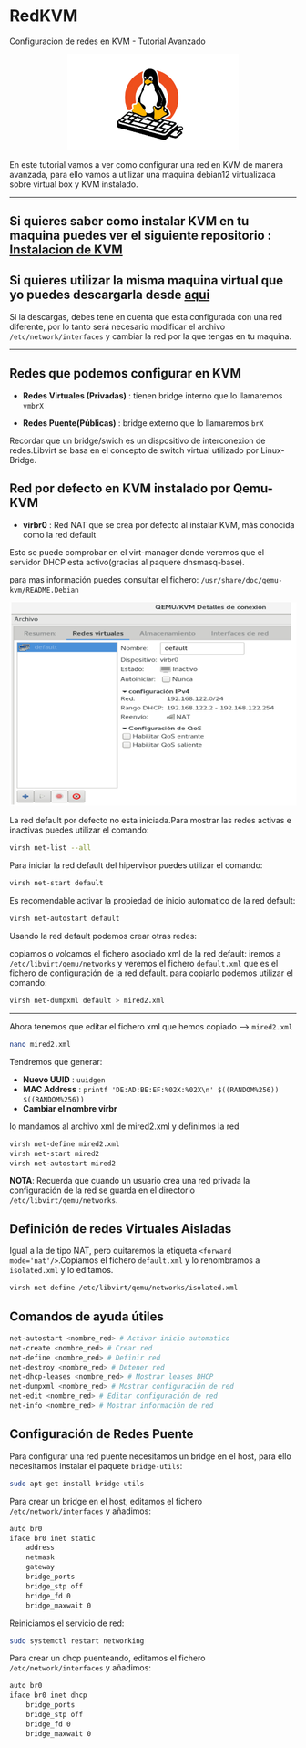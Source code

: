 # RedKVM
Configuracion de redes en KVM - Tutorial Avanzado
<p align="center">
    <img src="imgs/logo.png" width="300">
</p>
En este tutorial vamos a ver como configurar una red en KVM de manera avanzada, para ello vamos a utilizar una maquina debian12 virtualizada sobre virtual box y KVM instalado.

---
Si quieres saber como instalar KVM en tu maquina puedes ver el siguiente repositorio : [Instalacion de KVM](https://github.com/AdrianCE94/Instalacion-KVM)
---

Si quieres utilizar la misma maquina virtual que yo puedes descargarla desde [aqui](https://drive.google.com/file/d/1sIQKebnwafYNS-PbIBlXLz3HqbJ7Tvp0/view?usp=sharing")
---


Si la descargas, debes tene en cuenta que esta configurada con una red diferente, por lo tanto será necesario modificar el archivo `/etc/network/interfaces` y cambiar la red por la que tengas en tu maquina.

---
## Redes que podemos configurar en KVM

- **Redes Virtuales (Privadas)** : tienen bridge interno que lo llamaremos `vmbrX`  

- **Redes Puente(Públicas)** : bridge externo que lo llamaremos `brX` 


Recordar que un bridge/swich es un dispositivo de interconexion de redes.Libvirt se basa en el concepto de switch virtual utilizado por Linux-Bridge.

## Red por defecto en KVM instalado  por Qemu-KVM

- **virbr0** : Red NAT que se crea por defecto al instalar KVM, más conocida como la red default

Esto se puede comprobar en el virt-manager donde veremos que el servidor DHCP esta activo(gracias al paquere dnsmasq-base).

para mas información puedes consultar el fichero:
 `/usr/share/doc/qemu-kvm/README.Debian`

 ![alt text](image.png)

 La red default por defecto no esta iniciada.Para mostrar las redes activas e inactivas puedes utilizar el comando:

```bash
virsh net-list --all
```

Para iniciar la red default del hipervisor puedes utilizar el comando:

```bash
virsh net-start default
 ```

Es recomendable activar la propiedad de inicio automatico de la red default:

```bash
virsh net-autostart default
```

Usando la red default podemos crear otras redes:

copiamos o volcamos el fichero asociado xml de la red default:
iremos a `/etc/libvirt/qemu/networks` y veremos el fichero `default.xml` que es el fichero de configuración de la red default.
para copiarlo podemos utilizar el comando:
```bash
virsh net-dumpxml default > mired2.xml
```
---

Ahora tenemos que editar el fichero xml que hemos copiado --> `mired2.xml`

```bash
nano mired2.xml
```

Tendremos que generar:

- **Nuevo UUID** : `uuidgen`
- **MAC Address** : `printf 'DE:AD:BE:EF:%02X:%02X\n' $((RANDOM%256)) $((RANDOM%256))`
- **Cambiar el nombre virbr**

lo mandamos al archivo xml de mired2.xml
y definimos la red

```bash
virsh net-define mired2.xml
virsh net-start mired2
virsh net-autostart mired2
```
**NOTA**: Recuerda que cuando un usuario crea una red privada la configuración de la red se guarda en el directorio `/etc/libvirt/qemu/networks`.


## Definición de redes Virtuales Aisladas
Igual a la de tipo NAT, pero quitaremos la etiqueta `<forward mode='nat'/>`.Copiamos el fichero `default.xml` y lo renombramos a `isolated.xml` y lo editamos.
```bash
virsh net-define /etc/libvirt/qemu/networks/isolated.xml
```

## Comandos de ayuda útiles
```bash
net-autostart <nombre_red> # Activar inicio automatico
net-create <nombre_red> # Crear red
net-define <nombre_red> # Definir red
net-destroy <nombre_red> # Detener red
net-dhcp-leases <nombre_red> # Mostrar leases DHCP
net-dumpxml <nombre_red> # Mostrar configuración de red
net-edit <nombre_red> # Editar configuración de red
net-info <nombre_red> # Mostrar información de red
```

## Configuración de Redes Puente

Para configurar una red puente necesitamos un bridge en el host, para ello necesitamos instalar el paquete `bridge-utils`:

```bash
sudo apt-get install bridge-utils
```

Para crear un bridge en el host, editamos el fichero `/etc/network/interfaces` y añadimos:

```bash
auto br0
iface br0 inet static
    address
    netmask
    gateway
    bridge_ports
    bridge_stp off
    bridge_fd 0
    bridge_maxwait 0
```

Reiniciamos el servicio de red:

```bash
sudo systemctl restart networking
```

Para crear un dhcp puenteando, editamos el fichero `/etc/network/interfaces` y añadimos:

```bash
auto br0
iface br0 inet dhcp
    bridge_ports
    bridge_stp off
    bridge_fd 0
    bridge_maxwait 0
```

